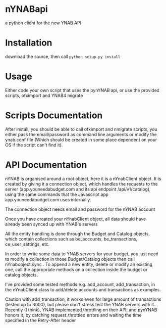 # nYNABapi

a python client for the new YNAB API

# Installation

download the source, then call `python setup.py install`

# Usage

Either code your own script that uses the pynYNAB api, or use the provided scripts, ofximport and YNAB4 migrate

# Scripts Documentation

After install, you should be able to call ofximport and nmigrate scripts, you either pass the email/password
 as command line arguments or modify the ynab.conf file (Which should be created in some place dependent on your OS if 
 the script can't find it).

# API Documentation

nYNAB is organised around a root object, here it is a nYnabClient object. It is created by giving it a connection object,
which handles the requests to the server (app.youneedabudget.com and its api endpoint /api/v1/catalog),
using the same commands that the Javascript app app.youneedabudget.com uses internally.

The connection object needs email and password for the nYNAB account

Once you have created your nYnabClient object, all data should have already been synced up with YNAB's servers

All the entity handling is done through the Budget and Catalog objects, which contain collections such
as be_accounts, be_transactions, ce_user_settings, etc.

In order to write some data to YNAB servers for your budget, you just need to modify a collection in those Budget/Catalog
 objects then call nYnabobject.sync . To append a new entity, delete or modify an existing one, call the appropriate 
  methods on a collection inside the budget or catalog objects.
    
 I've provided some tested methods e.g. add_account, add_transaction, in the nYnabClient class to
add/delete accounts and transactions as examples.

Caution with add_transaction, it works even for large amount of transactions (tested up to 3000), but please don't stress test
the YNAB servers with it... Recently (I think), YNAB implemented throttling on their API, and pynYNAB honors it, by 
catching request_throttled errors and waiting the time specified in the  Retry-After header

